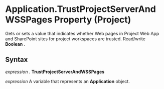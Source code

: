 
# Application.TrustProjectServerAndWSSPages Property (Project)

Gets or sets a value that indicates whether Web pages in Project Web App and SharePoint sites for project workspaces are trusted. Read/write  **Boolean** .


## Syntax

 _expression_ . **TrustProjectServerAndWSSPages**

 _expression_ A variable that represents an **Application** object.

